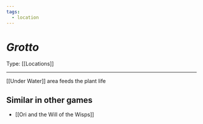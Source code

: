 ```yaml
---
tags:
  - location
---
```

# _Grotto_

Type: [[Locations]]

----


[[Under Water]] area feeds the plant life


## Similar in other games

* [[Ori and the Will of the Wisps]]